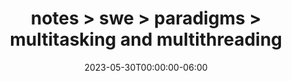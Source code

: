 ---
title: "notes > swe > paradigms > multitasking and multithreading"
date: "2023-05-30T00:00:00-06:00"
draft: true
---